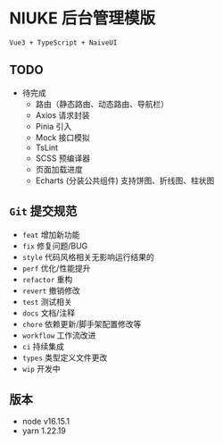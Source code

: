 # NIUKE 后台管理模版

`Vue3 + TypeScript + NaiveUI`

## TODO

- 待完成
  - 路由（静态路由、动态路由、导航栏）
  - Axios 请求封装
  - Pinia 引入
  - Mock 接口模拟
  - TsLint
  - SCSS 预编译器
  - 页面加载进度
  - Echarts (分装公共组件) 支持饼图、折线图、柱状图
  
## `Git` 提交规范

- `feat` 增加新功能
- `fix` 修复问题/BUG
- `style` 代码风格相关无影响运行结果的
- `perf` 优化/性能提升
- `refactor` 重构
- `revert` 撤销修改
- `test` 测试相关
- `docs` 文档/注释
- `chore` 依赖更新/脚手架配置修改等
- `workflow` 工作流改进
- `ci` 持续集成
- `types` 类型定义文件更改
- `wip` 开发中

## 版本

- node v16.15.1
- yarn 1.22.19

